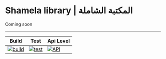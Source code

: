 # Shamela library | المكتبة الشاملة
Coming soon

------------------------------------------------

Build         | Test          | Api Level
------------- | ------------- | -------------
[![build](https://github.com/ixiDev/Shamela/actions/workflows/build.yml/badge.svg)](https://github.com/ixiDev/Shamela/actions/workflows/build.yml)  | [![test](https://github.com/ixiDev/Shamela/actions/workflows/test.yml/badge.svg)](https://github.com/ixiDev/Shamela/actions/workflows/test.yml) |     [![API](https://img.shields.io/badge/API-21%2B-brightgreen.svg?style=flat)](https://android-arsenal.com/api?level=21)
